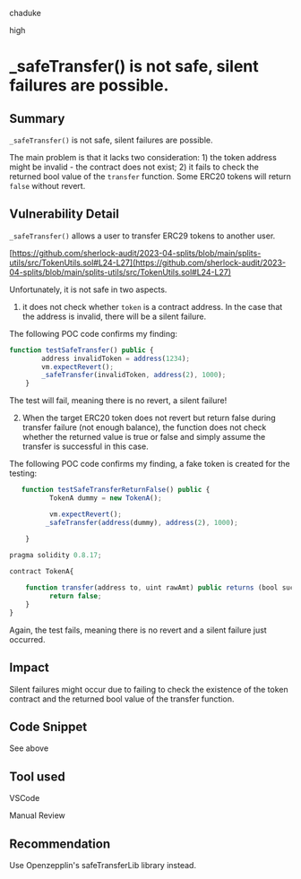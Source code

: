 chaduke

high

# _safeTransfer() is not safe, silent failures are possible.

## Summary
``_safeTransfer()`` is not safe, silent failures are possible. 

The main problem is that it lacks two consideration: 1) the token address might be invalid - the contract does not exist; 2) it fails to check the returned bool value of the ``transfer`` function. Some ERC20 tokens will return ``false`` without revert. 

## Vulnerability Detail

``_safeTransfer()`` allows a user to transfer ERC29 tokens to another user. 

[https://github.com/sherlock-audit/2023-04-splits/blob/main/splits-utils/src/TokenUtils.sol#L24-L27](https://github.com/sherlock-audit/2023-04-splits/blob/main/splits-utils/src/TokenUtils.sol#L24-L27)

Unfortunately, it is not safe in two aspects. 

1) it does not check whether ``token`` is a contract address. In the case that the address is invalid, there will be a silent failure.

The following POC code confirms my finding: 

```javascript
function testSafeTransfer() public {
        address invalidToken = address(1234);
        vm.expectRevert();
        _safeTransfer(invalidToken, address(2), 1000);
    }
```
The test will fail, meaning there is no revert, a silent failure!

2) When the target ERC20 token does not revert but return false during transfer failure (not enough balance), the function does not check whether the returned value is true or false and simply assume the transfer is successful in this case. 

The following POC code confirms my finding, a fake token is created for the testing:

```javascript
   function testSafeTransferReturnFalse() public {
          TokenA dummy = new TokenA();

          vm.expectRevert();
         _safeTransfer(address(dummy), address(2), 1000);

    }

pragma solidity 0.8.17;
   
contract TokenA{

    function transfer(address to, uint rawAmt) public returns (bool success) {
          return false;
    }
}
```
Again, the test fails, meaning there is no revert and a silent failure just occurred. 


## Impact
Silent failures might occur due to failing to check the existence of the token contract and the returned bool value of the transfer function. 

## Code Snippet
See above

## Tool used
VSCode

Manual Review

## Recommendation
Use Openzepplin's safeTransferLib library instead. 
